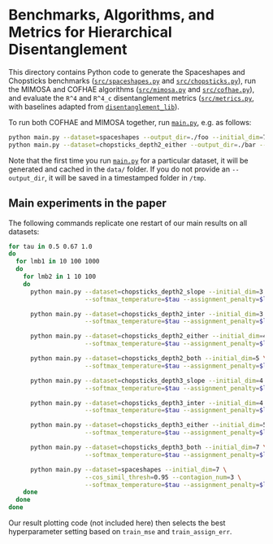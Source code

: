 # Benchmarks, Algorithms, and Metrics for Hierarchical Disentanglement

This directory contains Python code to generate the Spaceshapes and Chopsticks benchmarks ([`src/spaceshapes.py`](./src/spaceshapes.py) and [`src/chopsticks.py`](./src/chopsticks.py)), run the MIMOSA and COFHAE algorithms ([`src/mimosa.py`](./src/mimosa.py) and [`src/cofhae.py`](./src/cofhae.py)), and evaluate the `R^4` and `R^4_c` disentanglement metrics ([`src/metrics.py`](./src/metrics.py), with baselines adapted from [`disentanglement_lib`](https://github.com/google-research/disentanglement_lib)).

To run both COFHAE and MIMOSA together, run [`main.py`](./main.py), e.g. as follows:

```bash
python main.py --dataset=spaceshapes --output_dir=./foo --initial_dim=7
python main.py --dataset=chopsticks_depth2_either --output_dir=./bar --cos_simil_thresh=0.975
```

Note that the first time you run [`main.py`](./main.py) for a particular dataset, it will be generated and cached in the `data/` folder. If you do not provide an `--output_dir`, it will be saved in a timestamped folder in `/tmp`.

## Main experiments in the paper

The following commands replicate one restart of our main results on all datasets:

```bash
for tau in 0.5 0.67 1.0
do
  for lmb1 in 10 100 1000
  do
    for lmb2 in 1 10 100
    do
      python main.py --dataset=chopsticks_depth2_slope --initial_dim=3 \
                     --softmax_temperature=$tau --assignment_penalty=$lmb1 --adversarial_penalty=$lmb2

      python main.py --dataset=chopsticks_depth2_inter --initial_dim=3 \
                     --softmax_temperature=$tau --assignment_penalty=$lmb1 --adversarial_penalty=$lmb2

      python main.py --dataset=chopsticks_depth2_either --initial_dim=4 \
                     --softmax_temperature=$tau --assignment_penalty=$lmb1 --adversarial_penalty=$lmb2

      python main.py --dataset=chopsticks_depth2_both --initial_dim=5 \
                     --softmax_temperature=$tau --assignment_penalty=$lmb1 --adversarial_penalty=$lmb2

      python main.py --dataset=chopsticks_depth3_slope --initial_dim=4 \
                     --softmax_temperature=$tau --assignment_penalty=$lmb1 --adversarial_penalty=$lmb2

      python main.py --dataset=chopsticks_depth3_inter --initial_dim=4 \
                     --softmax_temperature=$tau --assignment_penalty=$lmb1 --adversarial_penalty=$lmb2

      python main.py --dataset=chopsticks_depth3_either --initial_dim=5 \
                     --softmax_temperature=$tau --assignment_penalty=$lmb1 --adversarial_penalty=$lmb2

      python main.py --dataset=chopsticks_depth3_both --initial_dim=7 \
                     --softmax_temperature=$tau --assignment_penalty=$lmb1 --adversarial_penalty=$lmb2

      python main.py --dataset=spaceshapes --initial_dim=7 \
                     --cos_simil_thresh=0.95 --contagion_num=3 \
                     --softmax_temperature=$tau --assignment_penalty=$lmb1 --adversarial_penalty=$lmb2
    done
  done
done
```

Our result plotting code (not included here) then selects the best hyperparameter setting based on `train_mse` and `train_assign_err`.
